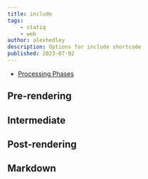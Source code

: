 ```yaml
---
title: include
tags:
    - statiq
    - web
author: alexhedley
description: Options for include shortcode
published: 2023-07-02
---
```


- [Processing Phases](https://www.statiq.dev/guide/content-and-data/shortcodes#processing-phases)

## Pre-rendering

<?! Raw ?>
<?# Include "./../includes/posts/toc.md" /?>
<?# Raw ?>

<?# Include "./../includes/posts/toc.md" /?>

## Intermediate

<?! Raw ?>
<?! Include "./../includes/posts/toc.md" /?>
<?# Raw ?>

<?! Include "./../includes/posts/toc.md" /?>

## Post-rendering

<?! Raw ?>
<?^ Include "./../includes/posts/toc.md" /?>
<?# Raw ?>

<?^ Include "./../includes/posts/toc.md" /?>

## Markdown

<?# Markdown ?>
<?!^ "https://raw.githubusercontent.com/statiqdev/Statiq.Web/main/LICENSE-FAQ.md" /?>
<?#/ Markdown ?>

<?! Raw ?>
<?# Markdown ?>
<?!^ "https://raw.githubusercontent.com/statiqdev/Statiq.Web/main/LICENSE-FAQ.md" /?>
<?#/ Markdown ?>
<?# Raw ?>